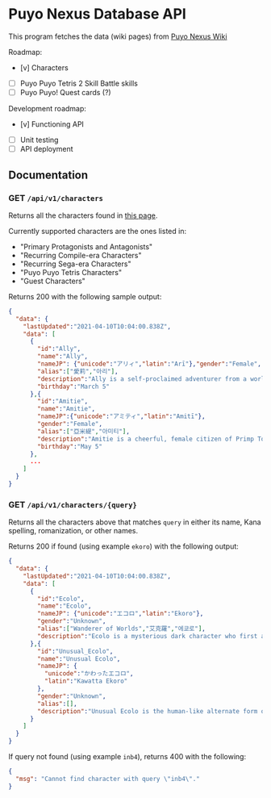 # Puyo Nexus Database API

This program fetches the data (wiki pages) from 
[Puyo Nexus Wiki](https://puyonexus.com/wiki/)

Roadmap:
- [v] Characters
- [ ] Puyo Puyo Tetris 2 Skill Battle skills
- [ ] Puyo Puyo! Quest cards (?)

Development roadmap:
- [v] Functioning API
- [ ] Unit testing
- [ ] API deployment

## Documentation

### GET `/api/v1/characters`

Returns all the characters found in 
[this page](https://puyonexus.com/wiki/List_of_Characters).

Currently supported characters are the ones listed in:
- "Primary Protagonists and Antagonists"
- "Recurring Compile-era Characters"
- "Recurring Sega-era Characters"
- "Puyo Puyo Tetris Characters"
- "Guest Characters"

Returns 200 with the following sample output:
```json
{
  "data": {
    "lastUpdated":"2021-04-10T10:04:00.838Z",
    "data": [
      {
        "id":"Ally",
        "name":"Ally",
        "nameJP": {"unicode":"アリィ","latin":"Arī"},"gender":"Female",
        "alias":["愛莉","아리"],
        "description":"Ally is a self-proclaimed adventurer from a world that was not of other Puyo Puyo locations including Primp Town or Pwurp Island. She believes that everything can be solved by using the power of love. Her pet phrase is \"Let's fall in Love!\" .",
        "birthday":"March 5"
      },{
        "id":"Amitie",
        "name":"Amitie",
        "nameJP":{"unicode":"アミティ","latin":"Amitī"},
        "gender":"Female",
        "alias":["亞米緹","아미티"],
        "description":"Amitie is a cheerful, female citizen of Primp Town. She hopes to someday become a \"wonderful magic user.\" She appears to be naive, as she is often immature, and sometimes does not understand simple jokes or puns. Amitie is the main protagonist of the second course in Puyo Puyo Fever, and is generally accepted as the main protagonist in the Fever series",
        "birthday":"May 5"
      },
      ...
    ]
  }
}
```

### GET `/api/v1/characters/{query}`

Returns all the characters above that matches `query`
in either its name, Kana spelling, romanization, or other names.

Returns 200 if found (using example `ekoro`) with the following output:
```json
{
  "data": {
    "lastUpdated":"2021-04-10T10:04:00.838Z",
    "data": [
      {
        "id":"Ecolo",
        "name":"Ecolo",
        "nameJP": {"unicode":"エコロ","latin":"Ekoro"},
        "gender":"Unknown",
        "alias":["Wanderer of Worlds","艾克羅","에쿄로"],
        "description":"Ecolo is a mysterious dark character who first appears in Puyo Puyo 7. He is an entity known as a \"space-time traveler\" and can traverse dimensions to his liking. Due to the nature of being a space-time traveler whose existence conflicts with the laws of space-time, memories of his existence are easily forgotten by most."
      },{
        "id":"Unusual_Ecolo",
        "name":"Unusual Ecolo",
        "nameJP": {
          "unicode":"かわったエコロ",
          "latin":"Kawatta Ekoro"
        },
        "gender":"Unknown",
        "alias":[],
        "description":"Unusual Ecolo is the human-like alternate form of Ecolo. He can be unlocked by buying Popoi's advice multiple times. He has the same dropset and power as Ecolo, but with different animations and voice clips."
      }
    ]
  }
}
```

If query not found (using example `inb4`), returns 400
with the following:

```json
{
  "msg": "Cannot find character with query \"inb4\"."
}
```